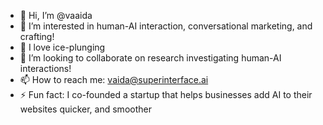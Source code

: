 - 👋 Hi, I’m @vaaida
- 👀 I’m interested in human-AI interaction, conversational marketing, and crafting!
- 🌱 I love ice-plunging
- 💞️ I’m looking to collaborate on research investigating human-AI interactions!
- 📫 How to reach me: vaida@superinterface.ai
- ⚡ Fun fact: I co-founded a startup that helps businesses add AI to their websites quicker, and smoother

<!---
vaaida/vaaida is a ✨ special ✨ repository because its `README.md` (this file) appears on your GitHub profile.
You can click the Preview link to take a look at your changes.
--->
